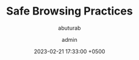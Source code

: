 ---
author: [abuturab, admin]
title: "Safe Browsing Practices"
date: 2023-02-21 17:33:00 +0500
tags: ['IBM IT Support/Introduction to Cybersecurity Essentials']
category: ['My Notes', 'IT Support and Cloud Fundamentals']
img_path: /assets/notes
image:
  path: introduction-to-cybersecurity-essetials.jpeg
  alt: 'Credits: Image by Freepik'
published: true
---